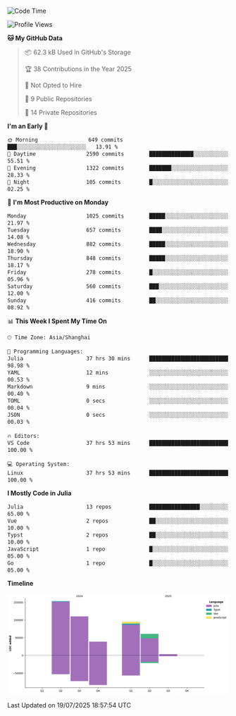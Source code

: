 <!--START_SECTION:waka-->
![Code Time](http://img.shields.io/badge/Code%20Time-660%20hrs%2040%20mins-blue)

![Profile Views](http://img.shields.io/badge/Profile%20Views-0-blue)

**🐱 My GitHub Data** 

> 📦 62.3 kB Used in GitHub's Storage 
 > 
> 🏆 38 Contributions in the Year 2025
 > 
> 🚫 Not Opted to Hire
 > 
> 📜 9 Public Repositories 
 > 
> 🔑 14 Private Repositories 
 > 
**I'm an Early 🐤** 

```text
🌞 Morning                649 commits         ███░░░░░░░░░░░░░░░░░░░░░░   13.91 % 
🌆 Daytime                2590 commits        ██████████████░░░░░░░░░░░   55.51 % 
🌃 Evening                1322 commits        ███████░░░░░░░░░░░░░░░░░░   28.33 % 
🌙 Night                  105 commits         █░░░░░░░░░░░░░░░░░░░░░░░░   02.25 % 
```
📅 **I'm Most Productive on Monday** 

```text
Monday                   1025 commits        █████░░░░░░░░░░░░░░░░░░░░   21.97 % 
Tuesday                  657 commits         ████░░░░░░░░░░░░░░░░░░░░░   14.08 % 
Wednesday                882 commits         █████░░░░░░░░░░░░░░░░░░░░   18.90 % 
Thursday                 848 commits         █████░░░░░░░░░░░░░░░░░░░░   18.17 % 
Friday                   278 commits         █░░░░░░░░░░░░░░░░░░░░░░░░   05.96 % 
Saturday                 560 commits         ███░░░░░░░░░░░░░░░░░░░░░░   12.00 % 
Sunday                   416 commits         ██░░░░░░░░░░░░░░░░░░░░░░░   08.92 % 
```


📊 **This Week I Spent My Time On** 

```text
🕑︎ Time Zone: Asia/Shanghai

💬 Programming Languages: 
Julia                    37 hrs 30 mins      █████████████████████████   98.98 % 
YAML                     12 mins             ░░░░░░░░░░░░░░░░░░░░░░░░░   00.53 % 
Markdown                 9 mins              ░░░░░░░░░░░░░░░░░░░░░░░░░   00.40 % 
TOML                     0 secs              ░░░░░░░░░░░░░░░░░░░░░░░░░   00.04 % 
JSON                     0 secs              ░░░░░░░░░░░░░░░░░░░░░░░░░   00.03 % 

🔥 Editors: 
VS Code                  37 hrs 53 mins      █████████████████████████   100.00 % 

💻 Operating System: 
Linux                    37 hrs 53 mins      █████████████████████████   100.00 % 
```

**I Mostly Code in Julia** 

```text
Julia                    13 repos            ████████████████░░░░░░░░░   65.00 % 
Vue                      2 repos             ██░░░░░░░░░░░░░░░░░░░░░░░   10.00 % 
Typst                    2 repos             ██░░░░░░░░░░░░░░░░░░░░░░░   10.00 % 
JavaScript               1 repo              █░░░░░░░░░░░░░░░░░░░░░░░░   05.00 % 
Go                       1 repo              █░░░░░░░░░░░░░░░░░░░░░░░░   05.00 % 
```



**Timeline**

![Lines of Code chart](https://raw.githubusercontent.com/DimhamT/DimhamT/main/assets/bar_graph.png)


 Last Updated on 19/07/2025 18:57:54 UTC
<!--END_SECTION:waka-->



<!--
**dhtantoy/dhtantoy** is a ✨ _special_ ✨ repository because its `README.md` (this file) appears on your GitHub profile.

Here are some ideas to get you started:

- 🔭 I’m currently working on ...
- 🌱 I’m currently learning ...
- 👯 I’m looking to collaborate on ...
- 🤔 I’m looking for help with ...
- 💬 Ask me about ...
- 📫 How to reach me: ...
- 😄 Pronouns: ...
- ⚡ Fun fact: ...
-->
